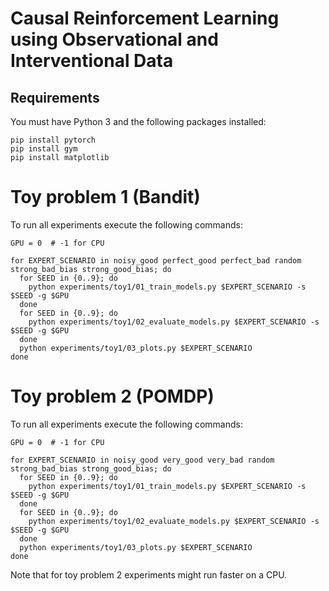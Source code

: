 # Causal Reinforcement Learning using Observational and Interventional Data

## Requirements

You must have Python 3 and the following packages installed:
```shell
pip install pytorch
pip install gym
pip install matplotlib
```

# Toy problem 1 (Bandit)

To run all experiments execute the following commands:
```shell
GPU = 0  # -1 for CPU

for EXPERT_SCENARIO in noisy_good perfect_good perfect_bad random strong_bad_bias strong_good_bias; do
  for SEED in {0..9}; do
    python experiments/toy1/01_train_models.py $EXPERT_SCENARIO -s $SEED -g $GPU
  done
  for SEED in {0..9}; do
    python experiments/toy1/02_evaluate_models.py $EXPERT_SCENARIO -s $SEED -g $GPU
  done
  python experiments/toy1/03_plots.py $EXPERT_SCENARIO
done
```

# Toy problem 2 (POMDP)

To run all experiments execute the following commands:
```shell
GPU = 0  # -1 for CPU

for EXPERT_SCENARIO in noisy_good very_good very_bad random strong_bad_bias strong_good_bias; do
  for SEED in {0..9}; do
    python experiments/toy1/01_train_models.py $EXPERT_SCENARIO -s $SEED -g $GPU
  done
  for SEED in {0..9}; do
    python experiments/toy1/02_evaluate_models.py $EXPERT_SCENARIO -s $SEED -g $GPU
  done
  python experiments/toy1/03_plots.py $EXPERT_SCENARIO
done
```

Note that for toy problem 2 experiments might run faster on a CPU.
